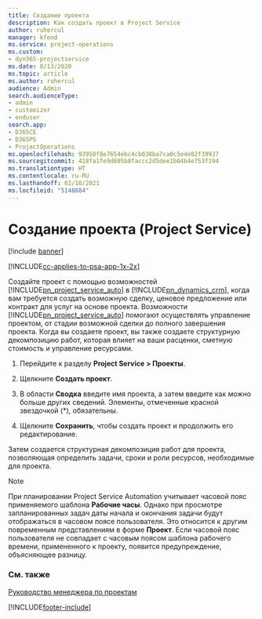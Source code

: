 ```yaml
---
title: Создание проекта
description: Как создать проект в Project Service
author: ruhercul
manager: kfend
ms.service: project-operations
ms.custom:
- dyn365-projectservice
ms.date: 8/13/2020
ms.topic: article
ms.author: ruhercul
audience: Admin
search.audienceType:
- admin
- customizer
- enduser
search.app:
- D365CE
- D365PS
- ProjectOperations
ms.openlocfilehash: 93958f8e7654ebc4cb038ba7ca0c5e4e02f39937
ms.sourcegitcommit: 418fa1fe9d605b8faccc2d5dee1b04b4e753f194
ms.translationtype: HT
ms.contentlocale: ru-RU
ms.lasthandoff: 02/10/2021
ms.locfileid: "5148884"
---
```

# <a name="create-a-project-project-service"></a>Создание проекта (Project Service)

[!include [banner](../includes/psa-now-project-operations.md)]

[!INCLUDE[cc-applies-to-psa-app-1x-2x](../includes/cc-applies-to-psa-app-1x-2x.md)]

Создайте проект с помощью возможностей [!INCLUDE[pn_project_service_auto](../includes/pn-project-service-auto.md)] в [!INCLUDE[pn_dynamics_crm](../includes/pn-dynamics-crm.md)], когда вам требуется создать возможную сделку, ценовое предложение или контракт для услуг на основе проекта. Возможности [!INCLUDE[pn_project_service_auto](../includes/pn-project-service-auto.md)] помогают осуществлять управление проектом, от стадии возможной сделки до полного завершения проекта. Когда вы создаете проект, вы также создаете структурную декомпозицию работ, которая влияет на ваши расценки, сметную стоимость и управление ресурсами.  
  
1.  Перейдите к разделу **Project Service > Проекты**.  
  
2.  Щелкните **Создать проект**.  
  
3.  В области **Сводка** введите имя проекта, а затем введите как можно больше других сведений. Элементы, отмеченные красной звездочкой (*), обязательны.  
  
4.  Щелкните **Сохранить**, чтобы создать проект и продолжить его редактирование.  
  
Затем создается структурная декомпозиция работ для проекта, позволяющая определить задачи, сроки и роли ресурсов, необходимые для проекта.  

> [!NOTE]
> При планировании Project Service Automation учитывает часовой пояс применяемого шаблона **Рабочие часы**. Однако при просмотре запланированных задач даты начала и окончания задачи будут отображаться в часовом поясе пользователя. Это относится к другим повременным представлениям в форме **Проект**. Если часовой пояс пользователя не совпадает с часовым поясом шаблона рабочего времени, примененного к проекту, появится предупреждение, объясняющее разницу. 
  
### <a name="see-also"></a>См. также  
 [Руководство менеджера по проектам](../psa/project-manager-guide.md)


[!INCLUDE[footer-include](../includes/footer-banner.md)]